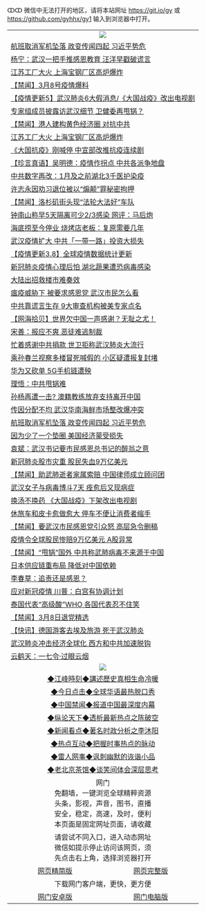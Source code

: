 ↀↀ 微信中无法打开的地区，请将本站网址 https://git.io/gy 或 https://github.com/gyhhx/gy1 输入到浏览器中打开。 

 <table>

  <tr>
    <td colspan="2" align=center><img src="https://cdn.jsdelivr.net/gh/gyoupiodf/im1/20190822-2.jpg"></td>
 </tr>
<tr><td colspan="2" align="left"><a href="https://xball.casa/oo.aspx?name=c1140830&key=eqxowaguscvmxdgc&from=gy">航班取消军机坠落 政变传闻四起 习近平势危</a></td></tr>
<tr><td colspan="2" align="left"><a href="https://xball.casa/oo.aspx?name=c1140823&key=eqxowaguscvmxdgc&from=gy">杨宁：武汉一把手推感恩教育 汪洋早戳破谎言</a></td></tr>
<tr><td colspan="2" align="left"><a href="https://xball.casa/oo.aspx?name=c1140835&key=eqxowaguscvmxdgc&from=gy">江苏工厂大火 上海宝钢厂区高炉爆炸</a></td></tr>
<tr><td colspan="2" align="left"><a href="https://xball.casa/oo.aspx?name=c1140839&key=eqxowaguscvmxdgc&from=gy">【禁闻】3月8号疫情爆料</a></td></tr>
<tr><td colspan="2" align="left"><a href="https://xball.casa/oo.aspx?name=c1138288&key=eqxowaguscvmxdgc&from=gy">【疫情更新5】武汉肺炎6大假消息/《大国战疫》改出电视剧</a></td></tr>
<tr><td colspan="2" align="left"><a href="https://xball.casa/oo.aspx?name=c1140831&key=eqxowaguscvmxdgc&from=gy">专家组成员披露访武汉细节 卫健委再甩锅？</a></td></tr>
<tr><td colspan="2" align="left"><a href="https://xball.casa/oo.aspx?name=c1140834&key=eqxowaguscvmxdgc&from=gy">【禁闻】港人建构黄色经济圈 对抗中共</a></td></tr>
<tr><td colspan="2" align="left"><a href="https://xball.casa/oo.aspx?name=c1140803&key=eqxowaguscvmxdgc&from=gy">江苏工厂大火 上海宝钢厂区高炉爆炸</a></td></tr>
<tr><td colspan="2" align="left"><a href="https://xball.casa/oo.aspx?name=c1140814&key=eqxowaguscvmxdgc&from=gy">《大国抗疫》刚喊停 中宣部改推抗疫连续剧</a></td></tr>
<tr><td colspan="2" align="left"><a href="https://xball.casa/oo.aspx?name=c1140813&key=eqxowaguscvmxdgc&from=gy">【珍言真语】吴明德：疫情作拐点 中共各派争地盘</a></td></tr>
<tr><td colspan="2" align="left"><a href="https://xball.casa/oo.aspx?name=c1140837&key=eqxowaguscvmxdgc&from=gy">中共数字再改：1月及之前湖北3千医护染疫</a></td></tr>
<tr><td colspan="2" align="left"><a href="https://xball.casa/oo.aspx?name=c1140794&key=eqxowaguscvmxdgc&from=gy">许志永因劝习退位被以“煽颠”罪秘密拘押</a></td></tr>
<tr><td colspan="2" align="left"><a href="https://xball.casa/oo.aspx?name=c1140840&key=eqxowaguscvmxdgc&from=gy">【禁闻】洛杉矶街头现“法轮大法好”车队</a></td></tr>
<tr><td colspan="2" align="left"><a href="https://xball.casa/oo.aspx?name=c1140832&key=eqxowaguscvmxdgc&from=gy">钟南山称早5天隔离可少2/3感染 网评：马后炮</a></td></tr>
<tr><td colspan="2" align="left"><a href="https://xball.casa/oo.aspx?name=c1140838&key=eqxowaguscvmxdgc&from=gy">海底捞至今停业 烧烤店老板：复原需要几年</a></td></tr>
<tr><td colspan="2" align="left"><a href="https://xball.casa/oo.aspx?name=c1140849&key=eqxowaguscvmxdgc&from=gy">武汉疫情扩大 中共「一带一路」投资大损失</a></td></tr>
<tr><td colspan="2" align="left"><a href="https://xball.casa/oo.aspx?name=c1140632&key=eqxowaguscvmxdgc&from=gy">【疫情更新3.8】全球疫情数据统计更新</a></td></tr>
<tr><td colspan="2" align="left"><a href="https://xball.casa/oo.aspx?name=c1140796&key=eqxowaguscvmxdgc&from=gy">新冠肺炎疫情心理后怕 湖北蔬果遭恐病毒感染</a></td></tr>
<tr><td colspan="2" align="left"><a href="https://xball.casa/oo.aspx?name=c1140819&key=eqxowaguscvmxdgc&from=gy">大陆出招救楼市难奏效</a></td></tr>
<tr><td colspan="2" align="left"><a href="https://xball.casa/oo.aspx?name=c1140812&key=eqxowaguscvmxdgc&from=gy">瘟疫威胁下 被要求感恩党 武汉市民怎么看</a></td></tr>
<tr><td colspan="2" align="left"><a href="https://xball.casa/oo.aspx?name=c1140844&key=eqxowaguscvmxdgc&from=gy">中共靠谎言生存 9大审查机构被美专家点名</a></td></tr>
<tr><td colspan="2" align="left"><a href="https://xball.casa/oo.aspx?name=c1140806&key=eqxowaguscvmxdgc&from=gy">【网海拾贝】世界欠中国一声感谢？无耻之尤！</a></td></tr>
<tr><td colspan="2" align="left"><a href="https://xball.casa/oo.aspx?name=c1140775&key=eqxowaguscvmxdgc&from=gy">宋善：报应不爽 恶徒难逃制裁</a></td></tr>
<tr><td colspan="2" align="left"><a href="https://xball.casa/oo.aspx?name=c1140754&key=eqxowaguscvmxdgc&from=gy">忙着感谢中共捐款 世卫拒称武汉肺炎大流行</a></td></tr>
<tr><td colspan="2" align="left"><a href="https://xball.casa/oo.aspx?name=c1140798&key=eqxowaguscvmxdgc&from=gy">乘孙春兰视察多楼冒死喊假的 小区疑遭报复封堵</a></td></tr>
<tr><td colspan="2" align="left"><a href="https://xball.casa/oo.aspx?name=c1140811&key=eqxowaguscvmxdgc&from=gy">华为又砍单 5G手机链遭殃</a></td></tr>
<tr><td colspan="2" align="left"><a href="https://xball.casa/oo.aspx?name=c1140817&key=eqxowaguscvmxdgc&from=gy">理悟：中共甩锅难</a></td></tr>
<tr><td colspan="2" align="left"><a href="https://xball.casa/oo.aspx?name=c1140797&key=eqxowaguscvmxdgc&from=gy">孙杨再遭一击? 澳籍教练放弃支持离开中国</a></td></tr>
<tr><td colspan="2" align="left"><a href="https://xball.casa/oo.aspx?name=c1140789&key=eqxowaguscvmxdgc&from=gy">传因分配不均 武汉华南海鲜市场整改爆冲突</a></td></tr>
<tr><td colspan="2" align="left"><a href="https://xball.casa/oo.aspx?name=c1140861&key=eqxowaguscvmxdgc&from=gy">航班取消军机坠落 政变传闻四起 习近平势危</a></td></tr>
<tr><td colspan="2" align="left"><a href="https://xball.casa/oo.aspx?name=c1140816&key=eqxowaguscvmxdgc&from=gy">因为少了一个垫圈 美国经济蒙受损失</a></td></tr>
<tr><td colspan="2" align="left"><a href="https://xball.casa/oo.aspx?name=c1140791&key=eqxowaguscvmxdgc&from=gy">袁斌：武汉书记要市民感恩总书记的醉翁之意</a></td></tr>
<tr><td colspan="2" align="left"><a href="https://xball.casa/oo.aspx?name=c1140801&key=eqxowaguscvmxdgc&from=gy">新冠肺炎股市灾重 股民失血9万亿美元</a></td></tr>
<tr><td colspan="2" align="left"><a href="https://xball.casa/oo.aspx?name=c1140841&key=eqxowaguscvmxdgc&from=gy">【禁闻】助武肺逝者家属索赔 中国律师成立顾问团</a></td></tr>
<tr><td colspan="2" align="left"><a href="https://xball.casa/oo.aspx?name=c1140802&key=eqxowaguscvmxdgc&from=gy">武汉女子与病毒博斗7天 痊愈后又现病症</a></td></tr>
<tr><td colspan="2" align="left"><a href="https://xball.casa/oo.aspx?name=c1140805&key=eqxowaguscvmxdgc&from=gy">换汤不换药 《大国战疫》下架改出电视剧</a></td></tr>
<tr><td colspan="2" align="left"><a href="https://xball.casa/oo.aspx?name=c1140810&key=eqxowaguscvmxdgc&from=gy">休旅车和皮卡愈做愈大 停车不便让消费者缩手</a></td></tr>
<tr><td colspan="2" align="left"><a href="https://xball.casa/oo.aspx?name=c1140852&key=eqxowaguscvmxdgc&from=gy">【禁闻】要武汉市民感恩党引众怒 高层急令删稿</a></td></tr>
<tr><td colspan="2" align="left"><a href="https://xball.casa/oo.aspx?name=c1140774&key=eqxowaguscvmxdgc&from=gy">疫情令全球股民惨赔9万亿美元 A股异常</a></td></tr>
<tr><td colspan="2" align="left"><a href="https://xball.casa/oo.aspx?name=c1140833&key=eqxowaguscvmxdgc&from=gy">【禁闻】“甩锅”国外 中共称武肺病毒不来源于中国</a></td></tr>
<tr><td colspan="2" align="left"><a href="https://xball.casa/oo.aspx?name=c1140848&key=eqxowaguscvmxdgc&from=gy">日本供应链重布局 降低对中国依赖</a></td></tr>
<tr><td colspan="2" align="left"><a href="https://xball.casa/oo.aspx?name=c1140807&key=eqxowaguscvmxdgc&from=gy">李春草：追责还是感恩？</a></td></tr>
<tr><td colspan="2" align="left"><a href="https://xball.casa/oo.aspx?name=c1140800&key=eqxowaguscvmxdgc&from=gy">应对新冠疫情 川普：白宫有协调计划</a></td></tr>
<tr><td colspan="2" align="left"><a href="https://xball.casa/oo.aspx?name=c1140850&key=eqxowaguscvmxdgc&from=gy">泰国代表“高级酸”WHO 各国代表忍不住笑</a></td></tr>
<tr><td colspan="2" align="left"><a href="https://xball.casa/oo.aspx?name=c1140845&key=eqxowaguscvmxdgc&from=gy">【禁闻】3月8日退党精选</a></td></tr>
<tr><td colspan="2" align="left"><a href="https://xball.casa/oo.aspx?name=c1140804&key=eqxowaguscvmxdgc&from=gy">【快讯】德国游客去埃及旅游 死于武汉肺炎</a></td></tr>
<tr><td colspan="2" align="left"><a href="https://xball.casa/oo.aspx?name=c1140799&key=eqxowaguscvmxdgc&from=gy">武汉肺炎冲击经济全球化 西方和中共加速脱钩</a></td></tr>
<tr><td colspan="2" align="left"><a href="https://xball.casa/oo.aspx?name=c1140815&key=eqxowaguscvmxdgc&from=gy">云鹤天：一七令·过眼云烟</a></td></tr>

 <tr>
   <td colspan="2" align=center><img src="https://cdn.jsdelivr.net/gh/gyoupiodf/im1/jf-1.jpg"></td>
  </tr>
   <tr>
   <td colspan="2" align=center> 
<a href="https://xball.casa/oo.aspx?name=c922850&key=eqxowaguscvmxdgc&from=gy&tag=9877">◆江峰時刻◆講述歷史真相生命冷暖</a><br/>
    </td>
  </tr>
   <tr>
   <td colspan="2" align=center> 
<a href="https://xball.casa/oo.aspx?name=c816850&key=eqxowaguscvmxdgc&from=gy&tag=9877">◆今日点击◆全球华语最热脱口秀</a><br/>
    </td>
  </tr>
  <tr>
  <td colspan="2" align=center>
<a href="https://xball.casa/oo.aspx?name=c816860&key=eqxowaguscvmxdgc&from=gy&tag=99733110">◆中国禁闻◆报道中国最深度内幕</a><br/>
   </tr>
  <tr>
     <td colspan="2" align=center>
<a href="https://xball.casa/oo.aspx?name=c816855&key=eqxowaguscvmxdgc&from=gy&tag=997110">◆纵论天下◆透析最新热点之陈破空</a><br/>
   </tr>
   <tr>
      <td colspan="2" align=center>
<a href="https://xball.casa/oo.aspx?name=c838308&key=eqxowaguscvmxdgc&from=gy&tag=9973110">◆新闻看点◆著名时政分析之李沐阳</a><br/>
   </tr>
   <tr>
     <td colspan="2" align=center>
<a href="https://xball.casa/oo.aspx?name=c816852&key=eqxowaguscvmxdgc&from=gy&tag=9733110">◆热点互动◆把握时事热点的脉动</a><br/>
   </tr>
   <tr>
      <td colspan="2" align=center>
<a href="https://xball.casa/oo.aspx?name=c816694&key=eqxowaguscvmxdgc&from=gy&tag=93310">◆雷人网事◆讽刺幽默的诙谐小品</a><br/>
   </tr>
   <tr>
    <td colspan="2" align=center>
<a href="https://xball.casa/oo.aspx?name=c816650&key=eqxowaguscvmxdgc&from=gy&tag=9973110">◆老北京茶馆◆谈笑间体会深层思考</a><br/>
   </tr>
<tr>
    <td colspan="2" align="center">网门<br/>免翻墙，一键浏览全球精粹资源<br/>头条，影视，声音，图书，直播<br/>安全，稳定，高速，及时，便利<br/>本页面是固定网址页面，请收藏</td>
  <tr>
  <tr>
    <td colspan="2" align="center">请尝试不同入口，进入动态网址<br/>微信如提示停止访问该网页，须<br/>先点击右上角，选择浏览器打开</td>
  <tr>  
  <tr>
    <td align="center"><a href="https://gitcdn.xyz/repo/otiny/up/master/show002.htm">网页精简版</a></td>
    <td align="center"><a href="https://gitcdn.xyz/repo/otiny/up/master/show001.htm">网页完整版</a></td>
  </tr>
  <tr>
    <td colspan="2" align="center">下载网门客户端，更快，更方便</td>
  <tr>
  <tr>
    <td align="center"><a href="https://raw.githubusercontent.com/opipe/up/master/oGatea.apk">网门安卓版</a></td>
    <td align="center"><a href="https://raw.githubusercontent.com/opipe/up/master/oGate.zip">网门电脑版</a></td>
  </tr>

</table>

